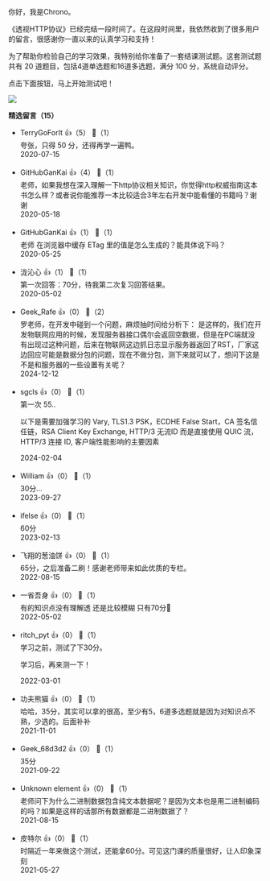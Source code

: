 你好，我是Chrono。

《透视HTTP协议》已经完结一段时间了。在这段时间里，我依然收到了很多用户的留言，很感谢你一直以来的认真学习和支持！

为了帮助你检验自己的学习效果，我特别给你准备了一套结课测试题。这套测试题共有 20 道题目，包括4道单选题和16道多选题，满分 100 分，系统自动评分。

点击下面按钮，马上开始测试吧！

[![](https://static001.geekbang.org/resource/image/28/a4/28d1be62669b4f3cc01c36466bf811a4.png?wh=1142%2A201)](http://time.geekbang.org/quiz/intro?act_id=118&exam_id=254)
<div><strong>精选留言（15）</strong></div><ul>
<li><span>TerryGoForIt</span> 👍（5） 💬（1）<div>夸张，只得 50 分，还得再学一遍鸭。</div>2020-07-15</li><br/><li><span>GitHubGanKai</span> 👍（4） 💬（1）<div>老师，如果我想在深入理解一下http协议相关知识，你觉得http权威指南这本书怎么样？或者说你能推荐一本比较适合3年左右开发中能看懂的书籍吗？谢谢</div>2020-05-18</li><br/><li><span>GitHubGanKai</span> 👍（1） 💬（1）<div>老师 在浏览器中缓存 ETag 里的值是怎么生成的？能具体说下吗？</div>2020-05-25</li><br/><li><span>泷沁心</span> 👍（1） 💬（1）<div>第一次回答：70分，待我第二次复习回答结果。</div>2020-05-02</li><br/><li><span>Geek_Rafe</span> 👍（0） 💬（2）<div>罗老师，在开发中碰到一个问题，麻烦抽时间给分析下：
是这样的，我们在开发物联网应用的时候，发现服务器接口偶尔会返回空数据，但是在PC端就没有出现过这种问题，后来在物联网这边抓日志显示服务器返回了RST，厂家这边回应可能是数据分包的问题，现在不做分包，测下来就可以了，想问下这是不是和服务器的一些设置有关呢？</div>2024-12-12</li><br/><li><span>sgcls</span> 👍（0） 💬（1）<div>第一次 55..

以下是需要加强学习的
Vary, TLS1.3 PSK，ECDHE False Start，CA 签名信任链，RSA Client Key Exchange, HTTP&#47;3 无流ID 而是直接使用 QUIC 流，HTTP&#47;3 连接 ID, 客户端性能影响的主要因素</div>2024-02-04</li><br/><li><span>William</span> 👍（0） 💬（1）<div>30分…</div>2023-09-27</li><br/><li><span>ifelse</span> 👍（0） 💬（1）<div>60分</div>2023-02-13</li><br/><li><span>飞翔的葱油饼</span> 👍（0） 💬（1）<div>65分，之后准备二刷！感谢老师带来如此优质的专栏。</div>2022-08-15</li><br/><li><span>一省吾身</span> 👍（0） 💬（1）<div>有的知识点没有理解透 还是比较模糊  只有70分🥲</div>2022-05-02</li><br/><li><span>ritch_pyt</span> 👍（0） 💬（1）<div>学习之前，测试了下30分。

学习后，再来测一下！</div>2022-03-01</li><br/><li><span>功夫熊猫</span> 👍（0） 💬（1）<div>哈哈，35分，其实可以拿的很高，至少有5，6道多选题就是因为对知识点不熟，少选的。后面补补</div>2021-11-01</li><br/><li><span>Geek_68d3d2</span> 👍（0） 💬（1）<div>35分</div>2021-09-22</li><br/><li><span>Unknown element</span> 👍（0） 💬（1）<div>老师问下为什么二进制数据包含纯文本数据呢？是因为文本也是用二进制编码的吗？如果是这样的话那所有数据都是二进制数据了？</div>2021-08-15</li><br/><li><span>皮特尔</span> 👍（0） 💬（1）<div>时隔近一年来做这个测试，还能拿60分。可见这门课的质量很好，让人印象深刻</div>2021-05-27</li><br/>
</ul>